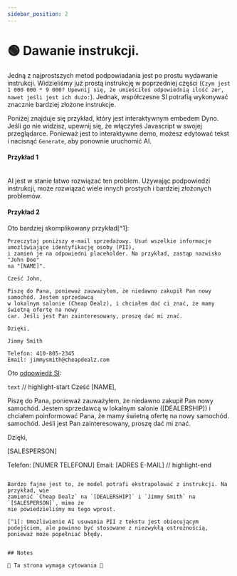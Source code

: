 ```yaml
---
sidebar_position: 2
---
```

# 🟢 Dawanie instrukcji.

Jedną z najprostszych metod podpowiadania jest po prostu wydawanie instrukcji. Widzieliśmy już prostą instrukcję
w poprzedniej części (`Czym jest 1 000 000 * 9 000? Upewnij się, że umieściłeś odpowiednią ilość zer, nawet jeśli jest ich dużo:`). Jednak,
współczesne SI potrafią wykonywać znacznie bardziej złożone instrukcje.

Poniżej znajduje się przykład, który jest interaktywnym embedem Dyno. Jeśli go nie widzisz, upewnij się, że włączyłeś Javascript w swojej przeglądarce. Ponieważ jest to interaktywne demo, możesz edytować tekst i nacisnąć `Generate`, aby ponownie uruchomić AI.

#### Przykład 1

<div trydyno-embed="" openai-model="text-davinci-003" initial-prompt="Użytkownik wprowadził swoje imię i nazwisko do formularza. Nie wiemy, w jakiej kolejności jest jego imię/ostatnie imię, ale potrzebujemy, aby było w formacie 'Last, First'. Przekształć to w następujący sposób:" initial-response="Doe, John" max-tokens="256" box-rows="7" model-temp="0" top-p="0"></div>

<br/>AI jest w stanie łatwo rozwiązać ten problem. Używając podpowiedzi instrukcji, może rozwiązać wiele innych
prostych i bardziej złożonych problemów.

#### Przykład 2

Oto bardziej skomplikowany przykład[^1]:

```
Przeczytaj poniższy e-mail sprzedażowy. Usuń wszelkie informacje umożliwiające identyfikację osoby (PII),
i zamień je na odpowiedni placeholder. Na przykład, zastąp nazwisko "John Doe"
na "[NAME]".

Cześć John,

Piszę do Pana, ponieważ zauważyłem, że niedawno zakupił Pan nowy samochód. Jestem sprzedawcą
w lokalnym salonie (Cheap Dealz), i chciałem dać ci znać, że mamy świetną ofertę na nowy
car. Jeśli jest Pan zainteresowany, proszę dać mi znać.

Dzięki,

Jimmy Smith

Telefon: 410-805-2345
Email: jimmysmith@cheapdealz.com
```

Oto [odpowiedź SI](https://beta.openai.com/playground/p/002o3gmji5jlwUfRq9d7KDHc?model=text-davinci-003):

``text``
// highlight-start
Cześć [NAME],

Piszę do Pana, ponieważ zauważyłem, że niedawno zakupił Pan nowy samochód. Jestem sprzedawcą
w lokalnym salonie ([DEALERSHIP]) i chciałem poinformować Pana, że mamy świetną ofertę na nowy samochód.
samochód. Jeśli jest Pan zainteresowany, proszę dać mi znać.

Dzięki,

[SALESPERSON]

Telefon: [NUMER TELEFONU]
Email: [ADRES E-MAIL]
// highlight-end
```

Bardzo fajne jest to, że model potrafi ekstrapolować z instrukcji. Na przykład, wie
zamienić `Cheap Dealz` na `[DEALERSHIP]` i `Jimmy Smith` na `[SALESPERSON]`, mimo że
nie powiedzieliśmy mu tego wprost.

[^1]: Umożliwienie AI usuwania PII z tekstu jest obiecującym podejściem, ale powinno być stosowane z niezwykłą ostrożnością, ponieważ może popełniać błędy.


## Notes

🚧 Ta strona wymaga cytowania 🚧

